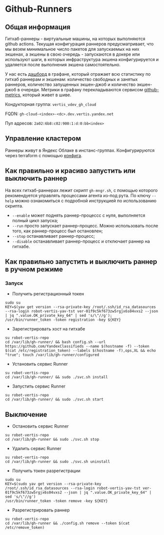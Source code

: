# Github-Runners

## Общая информация
Гитхаб-раннеры - виртуальные машины, на которых выполняются github actions. Текущая конфигурация раннеров предусматривает, что мы везем минимальное число пакетов для запускаемых на них экшенах, а экшены в свою очередь - запускаются в докере или используют шаги, в которых инфраструктура экшена конфигурируется и удаляется после выполнения экшена самостоятельно.

У нас есть [дашборд](https://grafana.vertis.yandex-team.ru/d/TAGLdveMk/gh-runners?orgId=1&from=now-24h&to=now) в графане, который отражает всю статистику по гитхаб раннерам и экшенам: количество свободных и занятых раннеров, количество запущенных экшен-джоб и количество экшен-джоб в очереди.
Метрики в графану перекладываются сервисом [github-metrics](https://a.yandex-team.ru/arc_vcs/classifieds/infra/github-metrics), который живет в шиве.

Кондукторная группа: `vertis_vdev_gh_cloud`

FQDN: `gh-cloud-<index>-<dc>.dev.vertis.yandex.net`

Пул адресов: `2a02:6b8:c02:900:1:d:0:bb<index>`

## Управление кластером

Раннеры живут в Яндекс Облаке в инстанс-группах.
Конфигурируются через terraform с помощью [конфига](https://bb.yandex-team.ru/projects/YANDEX-CLASSIFIEDS/repos/terraform/browse/compute/vertis_vdev_gh_cloud/vertis_vdev_gh_cloud.tf).

## Как правильно и красиво запустить или выключить раннер

На всех гитхаб-раннерах лежит скрипт `gh-mngr.sh`, с помощью которого рекомендуется управлять процессами агента из-под рута.
По ключу `--help` можно ознакомиться с подробной инструкцией по использованию скрипта.
* `--enable` может поднять раннер-процессс с нуля, выполняется полный цикл запуска;
* `--run` просто запускает раннер-процесс. Можно использовать после того, как раннер-процесс был остановлен;
* `--stop` останавливает раннер-процесс;
* `--disable` останавливает раннер-процесс и отключает раннер на гитхабе.

## Как правильно запустить и выключить раннер в ручном режиме
### Запуск
* Получить регистрационный токен
```
sudo su
KEY=$(yav get version --rsa-private-key /root/.ssh/id_rsa_datasources --rsa-login robot-vertis-yav-tst ver-01f9c5kf673zw5rgjx6s04vxs2 --json | jq ".value.OK_private_key_64" | sed 's/\"//g'); /usr/bin/runner_token -token registration -key ${KEY}
```
* Зарегистрировать хост на гитхабе
```
su robot-vertis-repo
cd /var/lib/gh-runner/ && bash config.sh --url https://github.com/YandexClassifieds --name $(hostname -f) --token $(cat /etc/registration_token) --labels $(hostname -f),ops,XL && echo "true"; touch /var/lib/gh-runner/configured
```
* Установить сервис Runner
```
su robot-vertis-repo
cd /var/lib/gh-runner/ && sudo ./svc.sh install
```
* Запустить сервис Runner
```
su robot-vertis-repo
cd /var/lib/gh-runner/ && sudo ./svc.sh start
```

## Выключение
* Остановить сервис Runner
```
su robot-vertis-repo
cd /var/lib/gh-runner && sudo ./svc.sh stop
```
* Удалить сервис Runner
```
su robot-vertis-repo
cd /var/lib/gh-runner && sudo ./svc.sh uninstall
```
* Получить токен разрегистрации
```
sudo su
KEY=$(sudo yav get version --rsa-private-key /root/.ssh/id_rsa_datasources --rsa-login robot-vertis-yav-tst ver-01f9c5kf673zw5rgjx6s04vxs2 --json | jq ".value.OK_private_key_64" | sed 's/\"//g')
/usr/bin/runner_token -token remove -key ${KEY}
```
* Разрегистрировать раннер
```
su robot-vertis-repo
cd /var/lib/gh-runner && ./config.sh remove --token $(cat /etc/remove_token)
```
